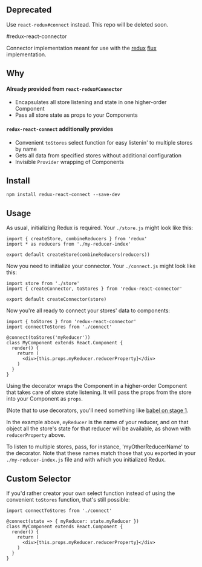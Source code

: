 ## Deprecated

Use `react-redux#connect` instead.  This repo will be deleted soon.

#redux-react-connector

Connector implementation meant for use with the [redux](https://github.com/gaearon/redux) [flux](https://facebook.github.io/flux/docs/overview.html) implementation.

## Why

#### Already provided from `react-redux#Connector`

- Encapsulates all store listening and state in one higher-order Component
- Pass all store state as props to your Components

#### `redux-react-connect` additionally provides

- Convenient `toStores` select function for easy listenin' to multiple stores by name
- Gets all data from specified stores without additional configuration
- Invisible `Provider` wrapping of Components

## Install

```
npm install redux-react-connect --save-dev
```

## Usage

As usual, initializing Redux is required.  Your `./store.js` might look like this:

```
import { createStore, combineReducers } from 'redux'
import * as reducers from './my-reducer-index'

export default createStore(combineReducers(reducers))
```

Now you need to initialize your connector.  Your `./connect.js` might look like this:

```
import store from './store'
import { createConnector, toStores } from 'redux-react-connector'

export default createConnector(store)
```

Now you're all ready to connect your stores' data to components:

```
import { toStores } from 'redux-react-connector'
import connectToStores from './connect'

@connect(toStores('myReducer'))
class MyComponent extends React.Component {
  render() {
    return (
      <div>{this.props.myReducer.reducerProperty}</div>
    )
  }
}
```

Using the decorator wraps the Component in a higher-order Component that takes care of store state listening.  It will pass the props from the store into your Component as `props`.

(Note that to use decorators, you'll need something like [babel on stage 1](https://babeljs.io/docs/usage/experimental/).

In the example above, `myReducer` is the name of your reducer, and on that object all the store's state for that reducer will be available, as shown with `reducerProperty` above.

To listen to multiple stores, pass, for instance, 'myOtherReducerName' to the decorator.  Note that these names match those that you exported in your `./my-reducer-index.js` file and with which you initialized Redux.

## Custom Selector

If you'd rather creator your own select function instead of using the convenient `toStores` function, that's still possible:

```
import connectToStores from './connect'

@connect(state => { myReducer: state.myReducer })
class MyComponent extends React.Component {
  render() {
    return (
      <div>{this.props.myReducer.reducerProperty}</div>
    )
  }
}
```
